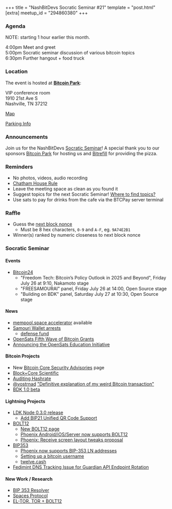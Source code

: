 +++
title = "NashBitDevs Socratic Seminar #21"
template = "post.html"
[extra]
meetup_id = "294860380"
+++

### Agenda

NOTE: starting 1 hour earlier this month.

4:00pm Meet and greet  
5:00pm Socratic seminar discussion of various bitcoin topics   
6:30pm Further hangout + food truck  

### Location

The event is hosted at [**Bitcoin Park**](https://bitcoinpark.com):

VIP conference room   
1910 21st Ave S  
Nashville, TN  37212  

[Map](https://www.google.com/maps/place/1910+21st+Ave+S,+Nashville,+TN+37212/@36.1347819,-86.8029863,17z/data=!3m1!4b1!4m5!3m4!1s0x8864669fea1ce71d:0xdc34986293b94f39!8m2!3d36.1347819!4d-86.8007923)  

[Parking Info](/about/bitcoinpark-parking)  

### Announcements

Join us for the NashBitDevs [Socratic Seminar](/about)! A special thank you to our 
sponsors [Bitcoin Park](https://bitcoinpark.co/) for hosting us and [Bitrefill](https://bitrefill.com/) for providing the pizza. 

### Reminders

  - No photos, videos, audio recording
  - [Chatham House Rule](https://www.chathamhouse.org/about-us/chatham-house-rule)
  - Leave the meeting space as clean as you found it
  - Suggest topics for the next Socratic Seminar! [Where to find topics?](/about/find-topics)
  - Use sats to pay for drinks from the cafe via the BTCPay server terminal

### Raffle

  - Guess the [next block nonce](https://nonce.notmandatory.org/)
    - Must be 8 hex characters, `0-9` and `A-F`, eg. `9A74E2B1`
  - Winner(s) ranked by numeric closeness to next block nonce

### Socratic Seminar

#### Events

* [Bitcoin24](https://b.tc/conference/2024/agenda) 
  * "Freedom Tech: Bitcoin’s Policy Outlook in 2025 and Beyond", Friday July 26 at 9:10, Nakamoto stage
  * "FREESAMOURAI" panel, Friday July 26 at 14:00, Open Source stage
  * "Building on BDK" panel, Saturday July 27 at 10:30, Open Source stage

#### News

- [mempool.space accelerator](https://mempool.space/accelerator) available
- [Samouri Wallet arrests](https://blog.ronindojo.io/freesamourai/)
  - [defense fund](https://p2prights.org)
- [OpenSats Fifth Wave of Bitcoin Grants](https://opensats.org/blog/bitcoin-grants-july-2024)
- [Announcing the OpenSats Education Initiative](https://opensats.org/blog/announcing-the-opensats-education-initiative)

#### Bitcoin Projects

- New [Bitcoin Core Security Advisories](https://bitcoincore.org/en/security-advisories/) page
- [Block+Core Scientific](https://www.mining.build/blog/first-mining-chip-customer/)
- [Auditing Hashrate](https://github.com/stratum-mining/stratum/discussions/1052)
- [@vostrnad](https://stacker.news/vostrnad) ["Definitive explanation of my weird Bitcoin transaction"](https://stacker.news/items/600187)
- [BDK 1.0 beta](https://github.com/bitcoindevkit/bdk/releases/tag/v1.0.0-beta.1)

#### Lightning Projects

- [LDK Node 0.3.0 release](https://github.com/lightningdevkit/ldk-node/blob/main/CHANGELOG.md)
  - [Add BIP21 Unified QR Code Support](https://github.com/lightningdevkit/ldk-node/pull/302)
- [BOLT12](https://github.com/lightning/bolts/pull/798)
    - [New BOLT12 page](https://bolt12.org/)
    - [Phoenix Android/iOS/Server now supports BOLT12](https://x.com/PhoenixWallet/status/1808547081214439494)
    - [Phoenix: Receive screen layout tweaks proposal](https://github.com/ACINQ/phoenix/issues/584)
- [BIP353](https://github.com/bitcoin/bips/blob/master/bip-0353.mediawiki)
    - [Phoenix now supports BIP-353 LN addresses](https://x.com/PhoenixWallet/status/1811442125801705638)
    - [Setting up a bitcoin username](https://sethforprivacy.com/guides/setting-up-a-bitcoin-username/)
    - [twelve.cash](https://twelve.cash)
- [Fedimint DNS Tracking Issue for Guardian API Endpoint Rotation](https://github.com/fedimint/fedimint/issues/5525)

#### New Work / Research

- [BIP 353 Resolver](https://satsto.me)
- [Spaces Protocol](https://spacesprotocol.org/paper/)
- [EL-TOR. TOR + BOLT12](https://devpost.com/software/el-tor)
